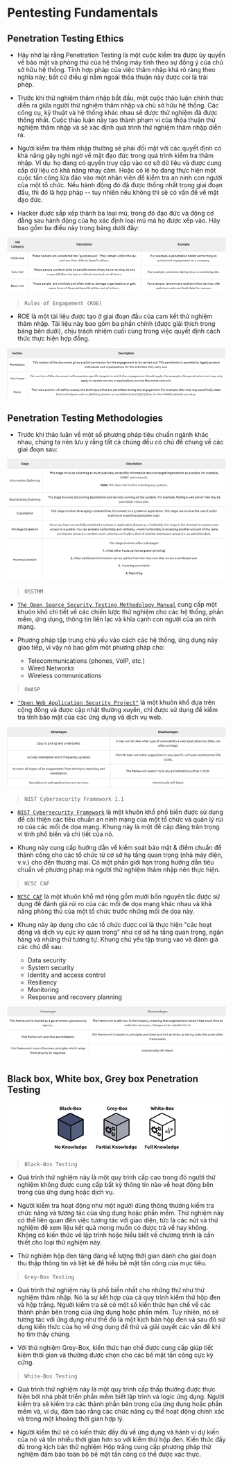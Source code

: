 # **Pentesting Fundamentals**

## **Penetration Testing Ethics**

- Hãy nhớ lại rằng Penetration Testing là một cuộc kiểm tra được ủy quyền về bảo mật và phòng thủ của hệ thống máy tính theo sự đồng ý của chủ sở hữu hệ thống. Tính hợp pháp của việc thâm nhập khá rõ ràng theo nghĩa này; bất cứ điều gì nằm ngoài thỏa thuận này được coi là trái phép.

- Trước khi thử nghiệm thâm nhập bắt đầu, một cuộc thảo luận chính thức diễn ra giữa người thử nghiệm thâm nhập và chủ sở hữu hệ thống. Các công cụ, kỹ thuật và hệ thống khác nhau sẽ được thử nghiệm đã được thống nhất. Cuộc thảo luận này tạo thành phạm vi của thỏa thuận thử nghiệm thâm nhập và sẽ xác định quá trình thử nghiệm thâm nhập diễn ra.

- Người kiểm tra thâm nhập thường sẽ phải đối mặt với các quyết định có khả năng gây nghi ngờ về mặt đạo đức trong quá trình kiểm tra thâm nhập. Ví dụ: họ đang có quyền truy cập vào cơ sở dữ liệu và được cung cấp dữ liệu có khả năng nhạy cảm. Hoặc có lẽ họ đang thực hiện một cuộc tấn công lừa đảo vào một nhân viên để kiểm tra an ninh con người của một tổ chức. Nếu hành động đó đã được thống nhất trong giai đoạn đầu, thì đó là hợp pháp -- tuy nhiên nếu không thì sẽ có vấn đề về mặt đạo đức.

- Hacker được sắp xếp thành ba loại mũ, trong đó đạo đức và động cơ đằng sau hành động của họ xác định loại mũ mà họ được xếp vào. Hãy bao gồm ba điều này trong bảng dưới đây:

![](./img_pf/Screenshot%202023-07-13%20090945.png)

> `Rules of Engagement (ROE)`

- ROE là một tài liệu được tạo ở giai đoạn đầu của cam kết thử nghiệm thâm nhập. Tài liệu này bao gồm ba phần chính (được giải thích trong bảng bên dưới), chịu trách nhiệm cuối cùng trong việc quyết định cách thức thực hiện hợp đồng.

![](./img_pf/Screenshot%202023-07-13%20091246.png)

## **Penetration Testing Methodologies**

- Trước khi thảo luận về một số phương pháp tiêu chuẩn ngành khác nhau, chúng ta nên lưu ý rằng tất cả chúng đều có chủ đề chung về các giai đoạn sau:

![](./img_pf/Screenshot%202023-07-13%20092953.png)

> `OSSTMM`

- [`The Open Source Security Testing Methodology Manual`](https://www.isecom.org/OSSTMM.3.pdf) cung cấp một khuôn khổ chi tiết về các chiến lược thử nghiệm cho các hệ thống, phần mềm, ứng dụng, thông tin liên lạc và khía cạnh con người của an ninh mạng.

- Phương pháp tập trung chủ yếu vào cách các hệ thống, ứng dụng này giao tiếp, vì vậy nó bao gồm một phương pháp cho:
  - Telecommunications (phones, VoIP, etc.)
  - Wired Networks
  - Wireless communications

> `OWASP`

- [`"Open Web Application Security Project"`](https://owasp.org/) là một khuôn khổ dựa trên cộng đồng và được cập nhật thường xuyên, chỉ được sử dụng để kiểm tra tính bảo mật của các ứng dụng và dịch vụ web.

![](./img_pf/Screenshot%202023-07-13%20093630.png)

> `NIST Cybersecurity Framework 1.1`

- [`NIST Cybersecurity Framework`](https://www.nist.gov/cyberframework) là một khuôn khổ phổ biến được sử dụng để cải thiện các tiêu chuẩn an ninh mạng của một tổ chức và quản lý rủi ro của các mối đe dọa mạng. Khung này là một đề cập đáng trân trọng vì tính phổ biến và chi tiết của nó.

- Khung này cung cấp hướng dẫn về kiểm soát bảo mật & điểm chuẩn để thành công cho các tổ chức từ cơ sở hạ tầng quan trọng (nhà máy điện, v.v.) cho đến thương mại. Có một phần giới hạn trong hướng dẫn tiêu chuẩn về phương pháp mà người thử nghiệm thâm nhập nên thực hiện.

> `NCSC CAF`

- [`NCSC CAF`](https://www.ncsc.gov.uk/collection/caf/caf-principles-and-guidance) là một khuôn khổ mở rộng gồm mười bốn nguyên tắc được sử dụng để đánh giá rủi ro của các mối đe dọa mạng khác nhau và khả năng phòng thủ của một tổ chức trước những mối đe dọa này.

- Khung này áp dụng cho các tổ chức được coi là thực hiện "các hoạt động và dịch vụ cực kỳ quan trọng" như cơ sở hạ tầng quan trọng, ngân hàng và những thứ tương tự. Khung chủ yếu tập trung vào và đánh giá các chủ đề sau:
  - Data security
  - System security
  - Identity and access control
  - Resiliency
  - Monitoring
  - Response and recovery planning

![](./img_pf/Screenshot%202023-07-13%20100734.png)

## **Black box, White box, Grey box Penetration Testing**

![](./img_pf/Screenshot%202023-07-13%20100906.png)

> `Black-Box Testing`

- Quá trình thử nghiệm này là một quy trình cấp cao trong đó người thử nghiệm không được cung cấp bất kỳ thông tin nào về hoạt động bên trong của ứng dụng hoặc dịch vụ.

- Người kiểm tra hoạt động như một người dùng thông thường kiểm tra chức năng và tương tác của ứng dụng hoặc phần mềm. Thử nghiệm này có thể liên quan đến việc tương tác với giao diện, tức là các nút và thử nghiệm để xem liệu kết quả mong muốn có được trả về hay không. Không có kiến thức về lập trình hoặc hiểu biết về chương trình là cần thiết cho loại thử nghiệm này.

- Thử nghiệm hộp đen tăng đáng kể lượng thời gian dành cho giai đoạn thu thập thông tin và liệt kê để hiểu bề mặt tấn công của mục tiêu.

> `Grey-Box Testing`

- Quá trình thử nghiệm này là phổ biến nhất cho những thứ như thử nghiệm thâm nhập. Nó là sự kết hợp của cả quy trình kiểm thử hộp đen và hộp trắng. Người kiểm tra sẽ có một số kiến thức hạn chế về các thành phần bên trong của ứng dụng hoặc phần mềm. Tuy nhiên, nó sẽ tương tác với ứng dụng như thể đó là một kịch bản hộp đen và sau đó sử dụng kiến thức của họ về ứng dụng để thử và giải quyết các vấn đề khi họ tìm thấy chúng.

- Với thử nghiệm Grey-Box, kiến thức hạn chế được cung cấp giúp tiết kiệm thời gian và thường được chọn cho các bề mặt tấn công cực kỳ cứng.

> `White-Box Testing`

- Quá trình thử nghiệm này là một quy trình cấp thấp thường được thực hiện bởi nhà phát triển phần mềm biết lập trình và logic ứng dụng. Người kiểm tra sẽ kiểm tra các thành phần bên trong của ứng dụng hoặc phần mềm và, ví dụ, đảm bảo rằng các chức năng cụ thể hoạt động chính xác và trong một khoảng thời gian hợp lý.

- Người kiểm thử sẽ có kiến thức đầy đủ về ứng dụng và hành vi dự kiến của nó và tốn nhiều thời gian hơn so với kiểm thử hộp đen. Kiến thức đầy đủ trong kịch bản thử nghiệm Hộp trắng cung cấp phương pháp thử nghiệm đảm bảo toàn bộ bề mặt tấn công có thể được xác thực.

